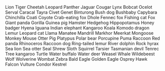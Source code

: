 Lion
Tiger
Cheetah
Leopard
Panther
Jaguar
Cougar
Lynx
Bobcat
Ocelot
Serval
Caracal
Tayra
Civet
Genet
Binturong
Bush dog
Bushbaby
Capybara
Chinchilla
Coati
Coyote
Crab-eating fox
Dhole
Fennec fox
Fishing cat
Fox
Giant panda
Gorilla
Guinea pig
Hamster
Hedgehog
Hippopotamus
Honey badger
Hyena
Iguana
Indian elephant
Kangaroo
Koala
Komodo dragon
Lemur
Leopard cat
Llama
Manatee
Mandrill
Markhor
Meerkat
Mongoose
Monkey
Mouse
Otter
Pig
Platypus
Polar bear
Porcupine
Puma
Raccoon
Red panda
Rhinoceros
Raccoon dog
Ring-tailed lemur
River dolphin
Rock hyrax
Sea lion
Sea otter
Seal
Shrew
Sloth
Squirrel
Tarsier
Tasmanian devil
Tenrec
Tree kangaroo
Turtle
Water buffalo
Water deer
Weasel
Whale
Wildebeest
Wolf
Wolverine
Wombat
Zebra
Bald Eagle
Golden Eagle
Osprey
Hawk
Falcon
Vulture
Condor
Kestrel
